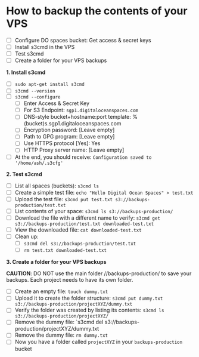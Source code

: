 # How to backup the contents of your VPS

- [ ] Configure DO spaces bucket: Get access & secret keys
- [ ] Install s3cmd in the VPS
- [ ] Test s3cmd
- [ ] Create a folder for your VPS backups

**1. Install s3cmd**
- [ ] `sudo apt-get install s3cmd`
- [ ] `s3cmd --version`
- [ ] `s3cmd --configure`
  - [ ] Enter Access & Secret Key
  - [ ] For S3 Endpoint: `sgp1.digitaloceanspaces.com`
  - [ ] DNS-style bucket+hostname:port template: %(bucket)s.sgp1.digitaloceanspaces.com
  - [ ] Encryption password: [Leave empty]
  - [ ] Path to GPG program: [Leave empty]
  - [ ] Use HTTPS protocol [Yes]: Yes
  - [ ] HTTP Proxy server name: [Leave empty]
- [ ] At the end, you should receive: `Configuration saved to '/home/ash/.s3cfg'`

**2. Test s3cmd**

- [ ] List all spaces (buckets): `s3cmd ls`
- [ ] Create a simple test file: `echo "Hello Digital Ocean Spaces" > test.txt`
- [ ] Upload the test file: `s3cmd put test.txt s3://backups-production/test.txt`
- [ ] List contents of your space: `s3cmd ls s3://backups-production/`
- [ ] Download the file with a different name to verify: `s3cmd get s3://backups-production/test.txt downloaded-test.txt`
- [ ] View the downloaded file: `cat downloaded-test.txt`
- [ ] Clean up: 
  - [ ] `s3cmd del s3://backups-production/test.txt`
  - [ ] `rm test.txt downloaded-test.txt`

**3. Create a folder for your VPS backups**

**CAUTION**: DO NOT use the main folder //backups-production/ to save your backups. Each project needs to have its own folder.

- [ ] Create an empty file: `touch dummy.txt`
- [ ] Upload it to create the folder structure: `s3cmd put dummy.txt s3://backups-production/projectXYZ/dummy.txt`
- [ ] Verify the folder was created by listing its contents: `s3cmd ls s3://backups-production/projectXYZ/`
- [ ] Remove the dummy file: `s3cmd del s3://backups-production/projectXYZ/dummy.txt
- [ ] Remove the dummy file: `rm dummy.txt`
- [ ] Now you have a folder called `projectXYZ` in your `backups-production` bucket
